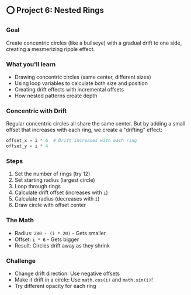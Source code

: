 ## ⭕ Project 6: Nested Rings

### Goal
Create concentric circles (like a bullseye) with a gradual drift to one side, creating a mesmerizing ripple effect.

### What you'll learn
- Drawing concentric circles (same center, different sizes)
- Using loop variables to calculate both size and position
- Creating drift effects with incremental offsets
- How nested patterns create depth

### Concentric with Drift
Regular concentric circles all share the same center. But by adding a small offset that increases with each ring, we create a "drifting" effect:

```python
offset_x = i * 6  # Drift increases with each ring
offset_y = i * 4
```

### Steps
1. Set the number of rings (try 12)
2. Set starting radius (largest circle)
3. Loop through rings
4. Calculate drift offset (increases with `i`)
5. Calculate radius (decreases with `i`)
6. Draw circle with offset center

### The Math
- Radius: `280 - (i * 20)` - Gets smaller
- Offset: `i * 6` - Gets bigger
- Result: Circles drift away as they shrink

### Challenge
- Change drift direction: Use negative offsets
- Make it drift in a circle: Use `math.cos(i)` and `math.sin(i)`!
- Try different opacity for each ring
